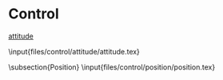 # Control

[attitude](attitude/attitude.md)

\input{files/control/attitude/attitude.tex}

\subsection{Position}
\input{files/control/position/position.tex}

